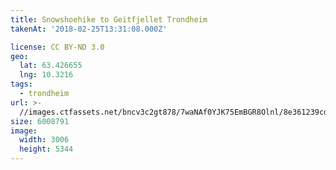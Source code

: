 ```yaml
---
title: Snowshoehike to Geitfjellet Trondheim
takenAt: '2018-02-25T13:31:08.000Z'

license: CC BY-ND 3.0
geo:
  lat: 63.426655
  lng: 10.3216
tags:
  - trondheim
url: >-
  //images.ctfassets.net/bncv3c2gt878/7waNAf0YJK75EmBGR8Olnl/8e361239cd802aee27c048784293e579/snowshoehike-to-geitfjellet-trondheim_39770265394_o
size: 6008791
image:
  width: 3006
  height: 5344
---
```

